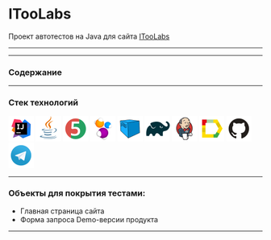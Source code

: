 
# ITooLabs
Проект автотестов на Java для сайта [ITooLabs](https://itoolabs.com)
___
___

### Содержание

___

### Cтек технологий


<a href="https://www.jetbrains.com/idea/"><img alt="Intelij IDEA" height="50" src="external/Intelij_IDEA.svg" width="50"/></a>
<a href="https://www.jetbrains.com/idea/"><img alt="Java" height="50" src="external/Java.svg" width="50"/></a>
<a href="https://www.jetbrains.com/idea/"><img alt="JUnit5" height="50" src="external/JUnit5.svg" width="50"/></a>
<a href="https://www.jetbrains.com/idea/"><img alt="Selenide" height="50" src="external/Selenide.svg" width="50"/></a>
<a href="https://www.jetbrains.com/idea/"><img alt="Selenoid" height="50" src="external/Selenoid.svg" width="50"/></a>
<a href="https://www.jetbrains.com/idea/"><img alt="Gradle" height="50" src="external/Gradle.svg" width="50"/></a>
<a href="https://www.jetbrains.com/idea/"><img alt="Jenkins" height="50" src="external/Jenkins.svg" width="50"/></a>
<a href="https://www.jetbrains.com/idea/"><img alt="Allure" height="50" src="external/Allure.svg" width="50"/></a>
<a href="https://www.jetbrains.com/idea/"><img alt="GitHub" height="50" src="external/GitHub.svg" width="50"/></a>
<a href="https://www.jetbrains.com/idea/"><img alt="Telegram" height="50" src="external/Telegram.svg" width="50"/></a>


___

### Объекты для покрытия тестами:

- Главная страница сайта
- Форма запроса Demo-версии продукта
___

 